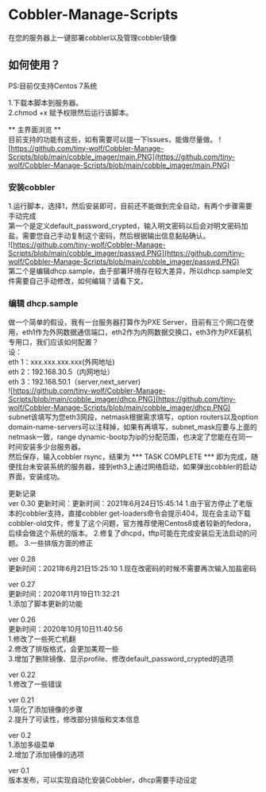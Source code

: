 # Cobbler-Manage-Scripts
在您的服务器上一键部署cobbler以及管理cobbler镜像
## 如何使用？
PS:目前仅支持Centos 7系统  

1.下载本脚本到服务器。  
2.chmod +x 赋予权限然后运行该脚本。  

** 主界面浏览 **  
目前支持的功能有这些，如有需要可以提一下Issues，能做尽量做。
![https://github.com/tiny-wolf/Cobbler-Manage-Scripts/blob/main/cobble_imager/main.PNG](https://github.com/tiny-wolf/Cobbler-Manage-Scripts/blob/main/cobble_imager/main.PNG)  


### 安装cobbler  
1.运行脚本，选择1，然后安装即可，目前还不能做到完全自动，有两个步骤需要手动完成  
第一个是定义default_password_crypted，输入明文密码以后会对明文密码加盐，需要您自己手动复制这个密码，然后根据输出信息黏贴确认。  
![https://github.com/tiny-wolf/Cobbler-Manage-Scripts/blob/main/cobble_imager/passwd.PNG](https://github.com/tiny-wolf/Cobbler-Manage-Scripts/blob/main/cobble_imager/passwd.PNG)  
第二个是编辑dhcp.sample，由于部署环境存在较大差异，所以dhcp.sample文件需要自己手动修改，如何编辑？请看下文。

### 编辑 dhcp.sample  
做一个简单的假设，我有一台服务器打算作为PXE Server，目前有三个网口在使用，eth1作为外网数据通信端口，eth2作为内网数据交换口，eth3作为PXE装机专用口，我们应该如何配置？  
设：  
eth 1：xxx.xxx.xxx.xxx(外网地址)  
eth 2：192.168.30.5（内网地址）  
eth 3：192.168.50.1（server,next_server)  
![https://github.com/tiny-wolf/Cobbler-Manage-Scripts/blob/main/cobble_imager/dhcp.PNG](https://github.com/tiny-wolf/Cobbler-Manage-Scripts/blob/main/cobble_imager/dhcp.PNG)  
subnet该填写为您eth3网段，netmask根据需求填写，option routers以及option domain-name-servers可以注释掉，如果有再填写，subnet_mask应要与上面的netmask一致，range dynamic-bootp为ip的分配范围，也决定了您能在在同一时间安装多少台服务器。  
然后保存，输入cobbler rsync，结果为 *** TASK COMPLETE *** 即为完成，随便找台未安装系统的服务器，接到eth3上通过网络启动，如果弹出cobbler的启动界面，安装成功。  


更新记录  
ver 0.30
更新时间：更新时间：2021年6月24日15:45:14
1.由于官方停止了老版本的cobbler支持，直接cobbler get-loaders命令会提示404，现在会主动下载cobbler-old文件，修复了这个问题，官方推荐使用Centos8或者较新的fedora，后续会做这个系统的版本。
2.修复了dhcpd，tftp可能在完成安装后无法启动的问题。
3.一些排版方面的修正

ver 0.28    
更新时间：2021年6月21日15:25:10 
1.现在改密码的时候不需要再次输入加盐密码


ver 0.27    
更新时间：2020年11月19日11:32:21  
1.添加了脚本更新的功能 

ver 0.26  
更新时间：2020年10月10日11:40:56  
1.修改了一些死亡机翻  
2.修改了排版格式，会更加美观一些  
3.增加了删除镜像、显示profile、修改default_password_crypted的选项  

ver 0.22  
1.修改了一些错误  

ver 0.21  
1.简化了添加镜像的步骤  
2.提升了可读性，修改部分排版和文本信息  

ver 0.2  
1.添加多级菜单  
2.增加了添加镜像的选项  

ver 0.1  
版本发布，可以实现自动化安装Cobbler，dhcp需要手动设定  
